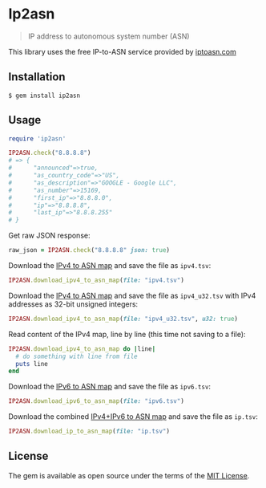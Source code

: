 # Ip2asn
> IP address to autonomous system number (ASN)

This library uses the free IP-to-ASN service provided by [iptoasn.com](https://iptoasn.com/)  

## Installation

    $ gem install ip2asn

## Usage

```ruby
require 'ip2asn'

IP2ASN.check("8.8.8.8")
# => {
#      "announced"=>true,
#      "as_country_code"=>"US",
#      "as_description"=>"GOOGLE - Google LLC",
#      "as_number"=>15169,
#      "first_ip"=>"8.8.8.0",
#      "ip"=>"8.8.8.8",
#      "last_ip"=>"8.8.8.255"
# }
```

Get raw JSON response:
```ruby
raw_json = IP2ASN.check("8.8.8.8" json: true)
```

Download the [IPv4 to ASN map](https://iptoasn.com/data/ip2asn-v4.tsv.gz) and save the file as `ipv4.tsv`:
```ruby
IP2ASN.download_ipv4_to_asn_map(file: "ipv4.tsv")
```

Download the [IPv4 to ASN map](https://iptoasn.com/data/ip2asn-v4-u32.tsv.gz) and save the file as `ipv4_u32.tsv` with IPv4 addresses as 32-bit unsigned integers:
```ruby
IP2ASN.download_ipv4_to_asn_map(file: "ipv4_u32.tsv", u32: true)
```

Read content of the IPv4 map, line by line (this time not saving to a file):
```ruby
IP2ASN.download_ipv4_to_asn_map do |line|
  # do something with line from file
  puts line
end
```

Download the [IPv6 to ASN map](https://iptoasn.com/data/ip2asn-v6.tsv.gz) and save the file as `ipv6.tsv`:
```ruby
IP2ASN.download_ipv6_to_asn_map(file: "ipv6.tsv")
```

Download the combined [IPv4+IPv6 to ASN map](https://iptoasn.com/data/ip2asn-combined.tsv.gz) and save the file as `ip.tsv`:
```ruby
IP2ASN.download_ip_to_asn_map(file: "ip.tsv")
```

## License

The gem is available as open source under the terms of the [MIT License](https://opensource.org/licenses/MIT).
